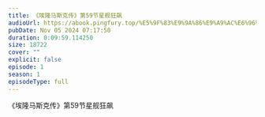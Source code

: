 ```yaml
---
title: 《埃隆马斯克传》第59节星舰狂飙
audioUrl: https://abook.pingfury.top/%E5%9F%83%E9%9A%86%E9%A9%AC%E6%96%AF%E5%85%8B%E4%BC%A0-60-%E7%AC%AC59%E8%8A%82%E6%98%9F%E8%88%B0%E7%8B%82%E9%A3%99-4tiburuq.mp3
pubDate: Nov 05 2024 07:17:50
duration: 0:09:59.114250
size: 18722
cover: ""
explicit: false
episode: 1
season: 1
episodeType: full
---
```

《埃隆马斯克传》第59节星舰狂飙